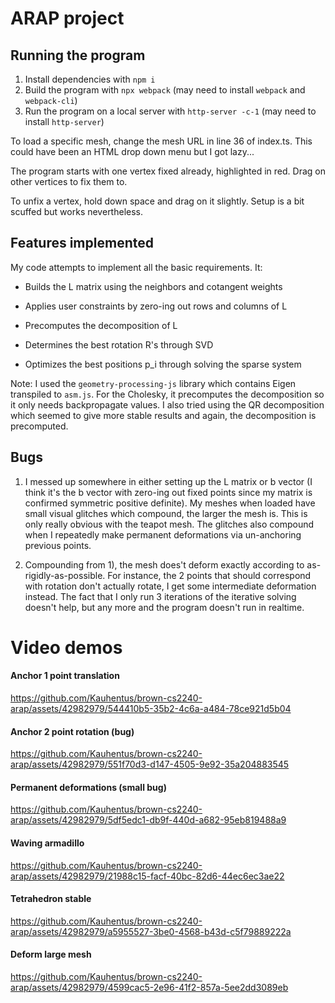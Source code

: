 # ARAP project

## Running the program

1. Install dependencies with `npm i`
2. Build the program with `npx webpack` (may need to install `webpack` and `webpack-cli`)
3. Run the program on a local server with `http-server -c-1` (may need to install `http-server`)

To load a specific mesh, change the mesh URL in line 36 of index.ts. This could have been an HTML drop down menu but I got lazy...

The program starts with one vertex fixed already, highlighted in red. Drag on other vertices to fix them to.

To unfix a vertex, hold down space and drag on it slightly. Setup is a bit scuffed but works nevertheless.

## Features implemented

My code attempts to implement all the basic requirements. It:

* Builds the L matrix using the neighbors and cotangent weights
* Applies user constraints by zero-ing out rows and columns of L
* Precomputes the decomposition of L 

* Determines the best rotation R's through SVD
* Optimizes the best positions p_i through solving the sparse system

Note: I used the `geometry-processing-js` library which contains Eigen transpiled to `asm.js`. For the Cholesky, it precomputes the decomposition so it only needs backpropagate values. I also tried using the QR decomposition
which seemed to give more stable results and again, the decomposition is precomputed.

## Bugs

1) I messed up somewhere in either setting up the L matrix or b vector (I think it's the b vector with zero-ing out fixed points since my matrix is confirmed symmetric positive definite). My meshes when loaded have small visual glitches which compound, the larger the mesh is. This is only really obvious with the teapot mesh. The glitches also compound when I repeatedly make permanent deformations via un-anchoring previous points.

2) Compounding from 1), the mesh does't deform exactly according to as-rigidly-as-possible. For instance, the 2 points that should correspond with rotation don't actually rotate, I get some intermediate deformation instead. The fact that I only run 3 iterations of the iterative solving doesn't help, but any more and the program doesn't run in realtime.

# Video demos

#### Anchor 1 point translation


https://github.com/Kauhentus/brown-cs2240-arap/assets/42982979/544410b5-35b2-4c6a-a484-78ce921d5b04


#### Anchor 2 point rotation (bug)


https://github.com/Kauhentus/brown-cs2240-arap/assets/42982979/551f70d3-d147-4505-9e92-35a204883545


#### Permanent deformations (small bug)


https://github.com/Kauhentus/brown-cs2240-arap/assets/42982979/5df5edc1-db9f-440d-a682-95eb819488a9


#### Waving armadillo


https://github.com/Kauhentus/brown-cs2240-arap/assets/42982979/21988c15-facf-40bc-82d6-44ec6ec3ae22


#### Tetrahedron stable


https://github.com/Kauhentus/brown-cs2240-arap/assets/42982979/a5955527-3be0-4568-b43d-c5f79889222a


#### Deform large mesh


https://github.com/Kauhentus/brown-cs2240-arap/assets/42982979/4599cac5-2e96-41f2-857a-5ee2dd3089eb

